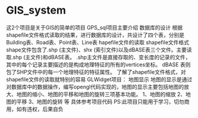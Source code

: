 GIS_system
==========
这2个项目是关于GIS的简单的项目
GPS_sql项目主要介绍
数据库的设计
	根据shapefile文件格式读取的结果，进行数据库的设计，共设计了四个表，分别是Building表、Road表、Point表、Line表
hapefile文件的读取
shapefile文件格式
shape文件包含了.shp (主文件)、shx (索引文件)以及dBASE表三个文件。主要读取.shp (主文件)和dBASE表。
.shp主文件是直接存取的、变长度的记录的文件，其中的每个记录主要描述的是构成地理特征的所有的vertices坐标。
dBASE 表则包了SHP文件中的每一个地理特征的特征属性。
了解了shapefile文件格式，对shapefile文件的读取就特别的容易
GLWidget项目：
地图显示
地图的显示是通过对数据库中的数据操作，编写opengl代码实现的，地图的显示主要包括地图的放大、地图的缩小、地图的平移和地图的旋转三项基本功能。
1、地图的缩放
2、地图的平移
3、地图的旋转
等
具体参考项目代码
PS:此项目只能用于学习，切勿商用，如有违权，后果自负
